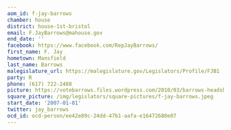 ```yaml
---
aom_id: f-jay-barrows
chamber: house
district: house-1st-bristol
email: F.JayBarrows@mahouse.gov
end_date: ''
facebook: https://www.facebook.com/RepJayBarrows/
first_name: F. Jay
hometown: Mansfield
last_name: Barrows
malegislature_url: https://malegislature.gov/Legislators/Profile/FJB1
party: R
phone: (617) 722-2488
picture: https://votebarrows.files.wordpress.com/2010/03/barrows-headshot.jpg
square_picture: /img/legislators/square-pictures/f-jay-barrows.jpeg
start_date: '2007-01-01'
twitter: jay_barrows
ocd_id: ocd-person/ee42e89c-24dd-47b1-aafa-e16472680e07
---
```

